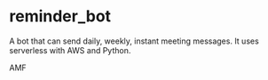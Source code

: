 # reminder_bot
A bot that can send daily, weekly, instant meeting messages. It uses serverless with AWS and Python.

AMF
